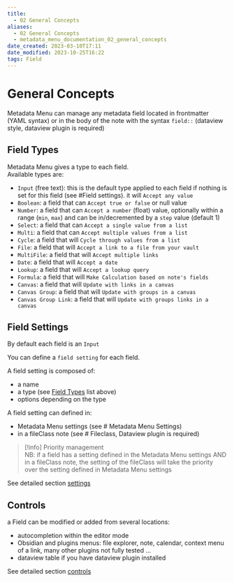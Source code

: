 ```yaml
---
title:
  - 02 General Concepts
aliases:
  - 02 General Concepts
  - metadata_menu_documentation_02_general_concepts
date_created: 2023-03-10T17:11
date_modified: 2023-10-25T16:22
tags: Field
---
```

# General Concepts

Metadata Menu can manage any metadata field located in frontmatter (YAML syntax) or in the body of the note with the syntax `field::` (dataview style, dataview plugin is required)

## Field Types

Metadata Menu gives a type to each field.  
Available types are:

- `Input` (free text): this is the default type applied to each field if nothing is set for this field (see #Field settings). it will `Accept any value`
- `Boolean`: a field that can `Accept true or false` or null value
- `Number`: a field that can `Accept a number` (float) value, optionally within a range (`min`, `max`) and can be in/decremented by a `step` value (default 1)
- `Select`: a field that can `Accept a single value from a list`
- `Multi`: a field that can `Accept multiple values from a list`
- `Cycle`: a field that will `Cycle through values from a list`
- `File`: a field that will `Accept a link to a file from your vault`
- `MultiFile`: a field that will `Accept multiple links`
- `Date`: a field that will `Accept a date`
- `Lookup`: a field that will `Accept a lookup query`
- `Formula`: a field that will `Make Calculation based on note's fields`
- `Canvas`: a field that will `Update with links in a canvas`
- `Canvas Group`: a field that will `Update with groups in a canvas`
- `Canvas Group Link`: a field that will `Update with groups links in a canvas`

## Field Settings

By default each field is an `Input`

You can define a `field setting` for each field.

A field setting is composed of:

- a name
- a type (see [Field Types](#field-types) list above)
- options depending on the type

A field setting can defined in:

- Metadata Menu settings (see # Metadata Menu Settings)
- in a fileClass note (see # Fileclass, Dataview plugin is required)

> [!info] Priority management  
> NB: if a field has a setting defined in the Metadata Menu settings AND in a fileClass note, the setting of the fileClass will take the priority over the setting defined in Metadata Menu settings

See detailed section [settings](settings.md)

## Controls

a Field can be modified or added from several locations:

- autocompletion within the editor mode
- Obsidian and plugins menus: file explorer, note, calendar, context menu of a link, many other plugins not fully tested …
- dataview table if you have dataview plugin installed

See detailed section [controls](controls.md)
